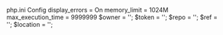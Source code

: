 php.ini Config
display_errors = On
memory_limit = 1024M
max_execution_time = 9999999
$owner = '';
$token = '';
$repo = '';
$ref = '';
$location = '';
